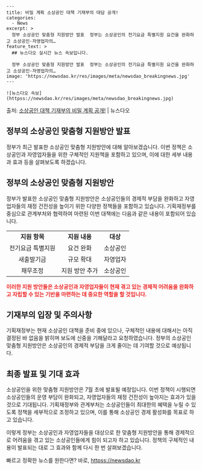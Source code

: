     ---
    title: 비밀 계획 소상공인 대책 기재부의 대담 공개!
    categories:
      - News
    excerpt: >
      정부 소상공인 맞춤형 지원방안 발표  정부는 소상공인의 전기요금 특별지원 요건을 완화하고 소상공인·자영업자의…
    feature_text: >
      ## 뉴스다오 실시간 뉴스 속보입니다.
    
      정부 소상공인 맞춤형 지원방안 발표  정부는 소상공인의 전기요금 특별지원 요건을 완화하고 소상공인·자영업자의…
    image: 'https://newsdao.kr/res/images/meta/newsdao_breakingnews.jpg'
    ---
    
    ![뉴스다오 속보](httpss://newsdao.kr/res/images/meta/newsdao_breakingnews.jpg)

<p>출처: <a href="httpss://newsdao.kr/4473" rel="dofollow">소상공인 대책 기재부의 비밀 계획 공개!</a> | 뉴스다오</p>

<h2>정부의 소상공인 맞춤형 지원방안 발표</h2>
<p data-ke-size="size16">정부가 최근 발표한 소상공인 맞춤형 지원방안에 대해 알아보겠습니다. 이번 정책은 소상공인과 자영업자들을 위한 구체적인 지원책을 포함하고 있으며, 이에 대한 세부 내용과 효과 등을 살펴보도록 하겠습니다.</p>

<h2>정부의 소상공인 맞춤형 지원방안</h2>
<p data-ke-size="size16">정부가 발표한 소상공인 맞춤형 지원방안은 소상공인들의 경제적 부담을 완화하고 자영업자들의 재정 건전성을 높이기 위한 다양한 정책들을 포함하고 있습니다. 기획재정부를 중심으로 관계부처와 협력하여 마련된 이번 대책에는 다음과 같은 내용이 포함되어 있습니다.</p>

<table>
    <tr>
        <td style="text-align: center; height: 17px;"><b>지원 항목</b></td>
        <td style="text-align: center; height: 17px;"><b>지원 내용</b></td>
        <td style="text-align: center; height: 17px;"><b>대상</b></td>
    </tr>
    <tr>
        <td style="text-align: center; height: 17px;">전기요금 특별지원</td>
        <td style="text-align: center; height: 17px;">요건 완화</td>
        <td style="text-align: center; height: 17px;">소상공인</td>
    </tr>
    <tr>
        <td style="text-align: center; height: 17px;">새출발기금</td>
        <td style="text-align: center; height: 17px;">규모 확대</td>
        <td style="text-align: center; height: 17px;">자영업자</td>
    </tr>
    <tr>
        <td style="text-align: center; height: 17px;">채무조정</td>
        <td style="text-align: center; height: 17px;">지원 방안 추가</td>
        <td style="text-align: center; height: 17px;">소상공인</td>
    </tr>
</table>

<b><span style="color: #ee2323;">이러한 지원 방안들은 소상공인과 자영업자들이 현재 겪고 있는 경제적 어려움을 완화하고 자립할 수 있는 기반을 마련하는 데 중요한 역할을 할 것입니다.</span></b>

<h2>기재부의 입장 및 주의사항</h2>
<p data-ke-size="size16">기획재정부는 현재 소상공인 대책을 준비 중에 있으나, 구체적인 내용에 대해서는 아직 결정된 바 없음을 밝히며 보도에 신중을 기해달라고 요청하였습니다. 정부의 소상공인 맞춤형 지원방안은 소상공인의 경제적 부담을 크게 줄이는 데 기여할 것으로 예상됩니다.</p>

<h2>최종 발표 및 기대 효과</h2>
<p data-ke-size="size16">소상공인을 위한 맞춤형 지원방안은 7월 초에 발표될 예정입니다. 이번 정책이 시행되면 소상공인들의 운영 부담이 완화되고, 자영업자들의 재정 건전성이 높아지는 효과가 있을 것으로 기대됩니다. 기획재정부와 관계부처는 소상공인들이 최대한의 혜택을 누릴 수 있도록 정책을 세부적으로 조정하고 있으며, 이를 통해 소상공인 경제 활성화를 목표로 하고 있습니다.</p>

<p data-ke-size="size16">이렇게 정부는 소상공인과 자영업자들을 대상으로 한 맞춤형 지원방안을 통해 경제적으로 어려움을 겪고 있는 소상공인들에게 힘이 되고자 하고 있습니다. 정책의 구체적인 내용이 발표되는 대로 그 효과와 함께 다시 한 번 살펴보겠습니다.</p>

<p data-ke-size="size16"></p>
 

빠르고 정확한 뉴스를 원한다면? 바로, <a href="httpss://newsdao.kr" rel="dofollow">httpss://newsdao.kr</a>


    
